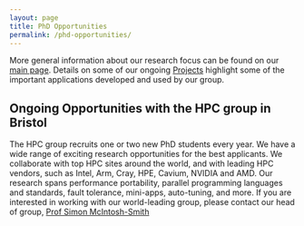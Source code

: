 ```yaml
---
layout: page
title: PhD Opportunities
permalink: /phd-opportunities/
---
```


More general information about our research focus can be found on our [main page]({{site.url}}).
Details on some of our ongoing [Projects](/projects) highlight some of the important applications developed and used by our group.

## Ongoing Opportunities with the HPC group in Bristol

The HPC group recruits one or two new PhD students every year. We have a wide range of exciting research opportunities for the best applicants. We collaborate with top HPC sites around the world, and with leading HPC vendors, such as Intel, Arm, Cray, HPE, Cavium, NVIDIA and AMD. Our research spans performance portability, parallel programming languages and standards, fault tolerance, mini-apps, auto-tuning, and more. If you are interested in working with our world-leading group, please contact our head of group, [Prof Simon McIntosh-Smith](mailto:simonm@cs.bris.ac.uk)




